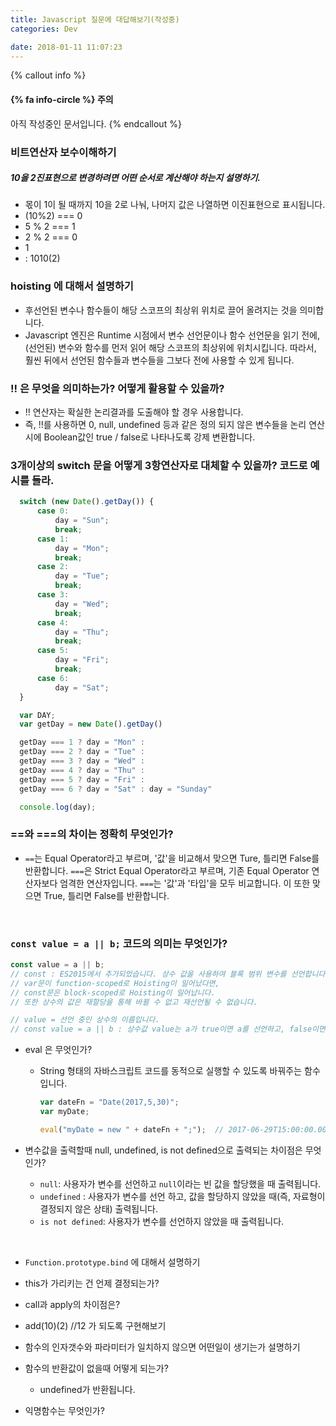 ```yaml
---
title: Javascript 질문에 대답해보기(작성중)
categories: Dev

date: 2018-01-11 11:07:23
---
```

{% callout info %}
#### {% fa info-circle %} 주의
아직 작성중인 문서입니다.
{% endcallout %}



### 비트연산자 보수이해하기
#####  10을 2진표현으로 변경하려면 어떤 순서로 계산해야 하는지 설명하기.
* 몫이 1이 될 때까지  10을 2로 나눠, 나머지 값은 나열하면 이진표현으로 표시됩니다.
* (10%2) === 0
* 5 % 2 === 1
* 2 % 2 === 0
* 1
* : 1010(2)



### hoisting 에 대해서 설명하기

* 후선언된 변수나 함수들이 해당 스코프의 최상위 위치로 끌어 올려지는 것을 의미합니다. 
* Javascript 엔진은 Runtime 시점에서 변수 선언문이나 함수 선언문을 읽기 전에, (선언된) 변수와 함수를 먼저 읽어 해당 스코프의 최상위에 위치시킵니다. 따라서, 훨씬 뒤에서 선언된 함수들과 변수들을 그보다 전에 사용할 수 있게 됩니다.





### !! 은 무엇을 의미하는가? 어떻게 활용할 수 있을까?

* !! 연산자는 확실한 논리결과를 도출해야 할 경우 사용합니다.
* 즉, !!를 사용하면 0, null, undefined 등과 같은 정의 되지 않은 변수들을 논리 연산 시에 Boolean값인 true / false로 나타나도록 강제 변환합니다.





### 3개이상의 switch 문을 어떻게 3항연산자로 대체할 수 있을까? 코드로 예시를 들라.

```javascript
  switch (new Date().getDay()) {
      case 0:
          day = "Sun";
          break;
      case 1:
          day = "Mon";
          break;
      case 2:
          day = "Tue";
          break;
      case 3:
          day = "Wed";
          break;
      case 4:
          day = "Thu";
          break;
      case 5:
          day = "Fri";
          break;
      case 6:
          day = "Sat";
  }
```

```javascript
  var DAY;
  var getDay = new Date().getDay()

  getDay === 1 ? day = "Mon" :
  getDay === 2 ? day = "Tue" :
  getDay === 3 ? day = "Wed" :
  getDay === 4 ? day = "Thu" :
  getDay === 5 ? day = "Fri" :
  getDay === 6 ? day = "Sat" : day = "Sunday"

  console.log(day);
```



### ==와 ===의 차이는 정확히 무엇인가?

* `==`는 Equal Operator라고 부르며, '값'을 비교해서 맞으면 Ture, 틀리면 False를 반환합니다. `===`은 Strict Equal Operator라고 부르며, 기존 Equal Operator 연산자보다 엄격한 연산자입니다. `===`는 '값'과 '타입'을 모두 비교합니다. 이 또한 맞으면 True,  틀리면 False를 반환합니다.

  ​

### `const value = a || b;`  코드의 의미는 무엇인가?

```javascript
const value = a || b;
// const : ES2015에서 추가되었습니다. 상수 값을 사용하여 블록 범위 변수를 선언합니다.
// var문이 function-scoped로 Hoisting이 일어났다면, 
// const문은 block-scoped로 Hoisting이 일어납니다. 
// 또한 상수의 값은 재할당을 통해 바뀔 수 없고 재선언될 수 없습니다.

// value = 선언 중인 상수의 이름입니다.
// const value = a || b : 상수값 value는 a가 true이면 a를 선언하고, false이면 b를 선언한다는 문장입니다.
```



- eval 은 무엇인가? 

  - String 형태의 자바스크립트 코드를 동적으로 실행할 수 있도록 바꿔주는 함수입니다.

    ```javascript
    var dateFn = "Date(2017,5,30)";
    var myDate;

    eval("myDate = new " + dateFn + ";");  // 2017-06-29T15:00:00.000Z
    ```




- 변수값을 출력할때 null, undefined, is not defined으로 출력되는 차이점은 무엇인가? 

  - `null`:  사용자가 변수를 선언하고 `null`이라는 빈 값을 할당했을 때 출력됩니다.
  - `undefined` : 사용자가 변수를 선언 하고, 값을 할당하지 않았을 때(즉, 자료형이 결정되지 않은 상태) 출력됩니다. 
  - `is not defined`: 사용자가 변수를 선언하지 않았을 때 출력됩니다. 

  ​
 
- `Function.prototype.bind` 에 대해서 설명하기



- this가 가리키는 건 언제 결정되는가?



- call과 apply의 차이점은?



- add(10)(2) //12 가 되도록 구현해보기 



- 함수의 인자갯수와 파라미터가 일치하지 않으면 어떤일이 생기는가 설명하기



- 함수의 반환값이 없을때 어떻게 되는가?
  - undefined가 반환됩니다.



- 익명함수는 무엇인가? 